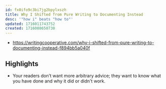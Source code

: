 ```yaml
---
id: fx0ifo9c3bi7jg2bpylxszh
title: Why I Shifted from Pure Writing to Documenting Instead
desc: '"how i" beats "how to"'
updated: 1716011743752
created: 1716008650730
---
```


- https://writingcooperative.com/why-i-shifted-from-pure-writing-to-documenting-instead-f894bb5a040f

## Highlights

- Your readers don’t want more arbitrary advice; they want to know what you have done and why it did or didn't work.